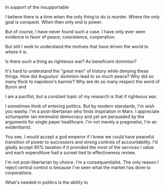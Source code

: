 In support of the insupportable


I believe there is a time when the only thing to do is murder. Where the only goal is conquest. When then only end is power.

But of course, I have never found such a case. I have only ever seen evidence in favor of peace, coexistence, cooperation.

But still I seek to understand the motives that have driven the world to where it is.

Is there such a thing as righteous war? As beneficent dominion?

It's hard to understand the "great men" of history while denying these things. How did Augustus' dominion lead to so much peace? Why did so many flock to napoleon's banner? Why are do so many respect the word of Byron and 

I am a pacifist, but a constant topic of my research is that if righteous war. 

I sometimes think of entering politics. But by modern standards, I'm wish you washy. I'm a post-libertarian who finds inspiration in Marx. I appreciate schumpeter ian minimalist democracy and yet am persuaded by the arguments for single payer healthcare. I'm not merely a pragmatist, I'm an evidentiarist.

You see, I would accept a god emperor if I knew we could have peaceful transition of power to successors and strong controls of accountability. I'd gladly accept 90% taxation if it provided the most of the services I value and each expenditure had a sunset tied to effectiveness review. 

I'm not post-libertarian by choice. I'm a consequentialist. The only reason I reject central control is because I've seen what the market has done to corporations.

What's needed in politics is the ability to 